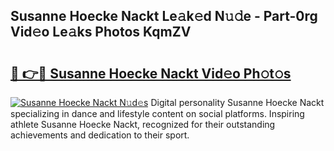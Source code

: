 ## Susanne Hoecke Nackt Le𝚊k𝚎d N𝚞𝚍e - Part-0rg Vid𝚎o Le𝚊ks Photos KqmZV

# <h2><a href="http://fb0c19c.evod.top/?m=Susanne+Hoecke+Nackt">🔗 👉🔴 Susanne Hoecke Nackt Vid𝚎o Ph𝚘t𝚘s</a></h2>

[![Susanne Hoecke Nackt N𝚞d𝚎s](https://i.imgur.com/8V9OHl7.gif)](http://fb0c19c.evod.top/?m=Susanne+Hoecke+Nackt)
Digital personality Susanne Hoecke Nackt specializing in dance and lifestyle content on social platforms. Inspiring athlete Susanne Hoecke Nackt, recognized for their outstanding achievements and dedication to their sport. 

